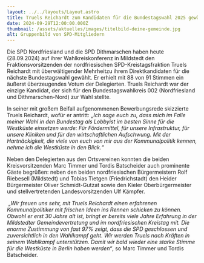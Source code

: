 ```yaml
---
layout: ../../layouts/Layout.astro
title: Truels Reichardt zum Kandidaten für die Bundestagswahl 2025 gewählt!
date: 2024-09-29T12:00:00.000Z
thumbnail: /assets/aktuelles/images/titelbild-deine-gemeinde.jpg
alt: Gruppenbild von SPD-Mitgliedern
---
```

Die SPD Nordfriesland und die SPD Dithmarschen haben heute (28.09.2024) auf ihrer Wahlkreiskonferenz in Mildstedt den Fraktionsvorsitzenden der nordfriesischen SPD-Kreistagsfraktion Truels Reichardt mit überwältigender Mehrheitzu ihrem Direktkandidaten für die nächste Bundestagswahl gewählt. Er erhielt mit 88 von 91 Stimmen ein äußerst überzeugendes Votum der Delegierten. Truels Reichardt war der einzige Kandidat, der sich für den Bundestagswahlkreis 002 (Nordfriesland und Dithmarschen-Nord) zur Wahl stellte.

In seiner mit großem Beifall aufgenommenen Bewerbungsrede skizzierte Truels Reichardt, wofür er antritt: *„Ich sage euch zu, dass mich im Falle meiner Wahl in den Bundestag als Lobbyist im besten Sinne für die Westküste einsetzen werde: Für Fördermittel, für unsere Infrastruktur, für unsere Kliniken und für
den wirtschaftlichen Aufschwung. Mit der Hartnäckigkeit, die viele von euch von mir aus der Kommunalpolitik kennen, nehme ich die Westküste in den Blick.“*

Neben den Delegierten aus den Ortsvereinen konnten die beiden Kreisvorsitzenden Marc Timmer und Tordis Batscheider auch prominente Gäste begrüßen: neben den beiden nordfriesischen Bürgermeistern Rolf Riebesell (Mildstedt) und Tobias Tietgen (Friedrichstadt) den Heider Bürgermeister Oliver Schmidt-Gutzat sowie den Kieler Oberbürgermeister und stellvertretenden Landesvorsitzenden Ulf Kämpfer.

 *„Wir freuen uns sehr, mit Truels Reichardt einen erfahrenen Kommunalpolitiker mit frischen Ideen ins Rennen schicken zu können. Obwohl er erst 30 Jahre alt ist, bringt er bereits viele Jahre Erfahrung in der Mildstedter Gemeindevertretung und im nordfriesischen Kreistag mit. Die enorme Zustimmung von fast 97% zeigt, dass die SPD geschlossen und zuversichtlich in den Wahlkampf geht. Wir werden Truels nach Kräften in seinem Wahlkampf unterstützen. Damit wir bald wieder eine starke Stimme für die Westküste in Berlin haben werden“*, so Marc Timmer und Tordis Batscheider.
